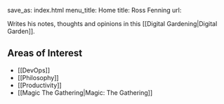 save_as: index.html
menu_title: Home
title: Ross Fenning
url:

Writes his notes, thoughts and opinions in this [[Digital Gardening|Digital Garden]].




## Areas of Interest

- [[DevOps]]
- [[Philosophy]]
- [[Productivity]]
- [[Magic The Gathering|Magic: The Gathering]]

